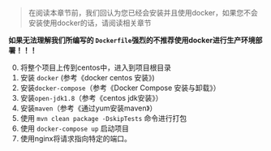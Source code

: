 > 在阅读本章节前，我们回认为您已经会安装并且使用docker，如果您不会安装使用docker的话，请阅读相关章节



**如果无法理解我们所编写的 `Dockerfile`强烈的不推荐使用docker进行生产环境部署！！！**

0. 将整个项目上传到centos中，进入到项目根目录
1. 安装 `docker` (参考《docker centos 安装》)
2. 安装`docker-compose`（参考《Docker Compose 安装与卸载》）
3. 安装`open-jdk1.8`（参考《centos jdk安装》）
4. 安装`maven`（参考《通过yum安装maven》）
5. 使用 `mvn clean package -DskipTests` 命令进行打包
6. 使用 `docker-compose up` 启动项目
7. 使用nginx将请求指向特定的端口。

